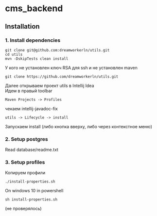 # cms_backend

## Installation

### 1. Install dependencies 
```
git clone git@github.com:dreamworkerln/utils.git
cd utils
mvn -DskipTests clean install
```

У кого не установлен ключ RSA для ssh и не установлен maven  
```
git clone https://github.com/dreamworkerln/utils.git
```
Далее открываем проект utils в Intellij Idea  
Идем в правый toolbar
``` 
Maven Projects -> Profiles
```    
чекаем intellij-javadoc-fix
```   
utils -> Lifecycle -> install
``` 
Запускаем install (либо кнопка вверху, либо через контекстное меню)                   


### 2. Setup postgres
Read  database/readme.txt 


### 3. Setup profiles
Копируем профили
```
./install-properties.sh
```
On windows 10 in powershell
```
sh install-properties.sh
```
(не проверялось)
